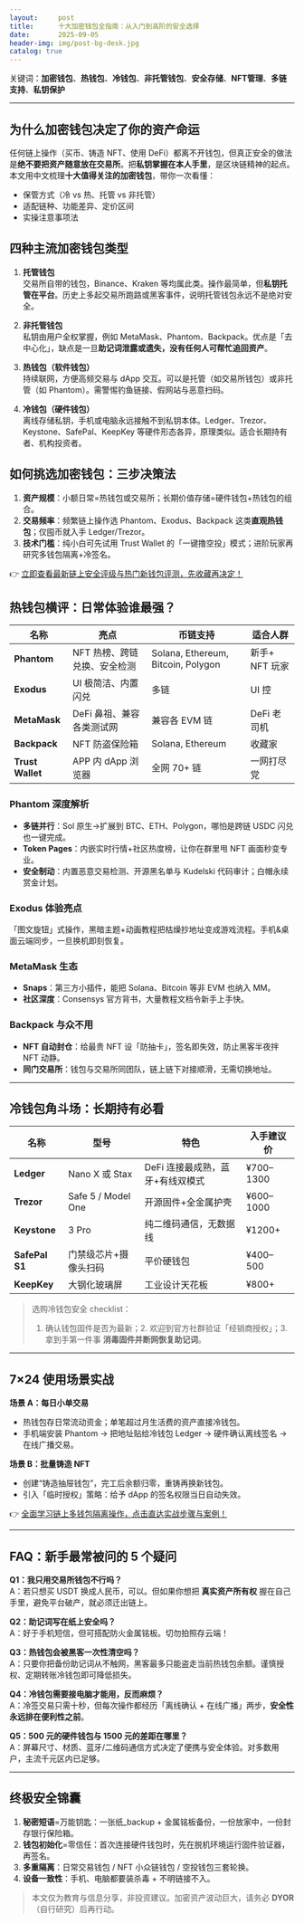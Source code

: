 ```yaml
---
layout:     post
title:      十大加密钱包全指南：从入门到高阶的安全选择
date:       2025-09-05
header-img: img/post-bg-desk.jpg
catalog: true
---
```


关键词：**加密钱包**、**热钱包**、**冷钱包**、**非托管钱包**、**安全存储**、**NFT管理**、**多链支持**、**私钥保护**

---

## 为什么加密钱包决定了你的资产命运

任何链上操作（买币、铸造 NFT、使用 DeFi）都离不开钱包，但真正安全的做法是**绝不要把资产随意放在交易所**。把**私钥掌握在本人手里**，是区块链精神的起点。本文用中文梳理**十大值得关注的加密钱包**，带你一次看懂：  
- 保管方式（冷 vs 热、托管 vs 非托管）  
- 适配链种、功能差异、定价区间  
- 实操注意事项法  

## 四种主流加密钱包类型

1. **托管钱包**  
   交易所自带的钱包，Binance、Kraken 等均属此类。操作最简单，但**私钥托管在平台**。历史上多起交易所跑路或黑客事件，说明托管钱包永远不是绝对安全。

2. **非托管钱包**  
   私钥由用户全权掌握，例如 MetaMask、Phantom、Backpack。优点是「去中心化」，缺点是一旦**助记词泄露或遗失，没有任何人可帮忙追回资产**。

3. **热钱包（软件钱包）**  
   持续联网，方便高频交易与 dApp 交互。可以是托管（如交易所钱包）或非托管（如 Phantom）。需警惕钓鱼链接、假网站与恶意扫码。

4. **冷钱包（硬件钱包）**  
   离线存储私钥，手机或电脑永远接触不到私钥本体。Ledger、Trezor、Keystone、SafePal、KeepKey 等硬件形态各异，原理类似。适合长期持有者、机构投资者。

## 如何挑选加密钱包：三步决策法

1. **资产规模**：小额日常=热钱包或交易所；长期价值存储=硬件钱包+热钱包的组合。  
2. **交易频率**：频繁链上操作选 Phantom、Exodus、Backpack 这类**直观热钱包**；仅囤币就入手 Ledger/Trezor。  
3. **技术门槛**：纯小白可先试用 Trust Wallet 的「一键撸空投」模式；进阶玩家再研究多钱包隔离+冷签名。  

👉 [立即查看最新链上安全评级与热门新钱包评测，先收藏再决定！](https://okxdog.com/)

## 热钱包横评：日常体验谁最强？

| 名称 | 亮点 | 币链支持 | 适合人群 |
|---|---|---|---|
| **Phantom** | NFT 热榜、跨链兑换、安全检测 | Solana, Ethereum, Bitcoin, Polygon | 新手+ NFT 玩家 |
| **Exodus** | UI 极简洁、内置闪兑 | 多链 | UI 控 |
| **MetaMask** | DeFi 鼻祖、兼容各类测试网 | 兼容各 EVM 链 | DeFi 老司机 |
| **Backpack** | NFT 防盗保险箱 | Solana, Ethereum | 收藏家 |
| **Trust Wallet** | APP 内 dApp 浏览器 | 全网 70+ 链 | 一网打尽党 |

### Phantom 深度解析

- **多链并行**：Sol 原生→扩展到 BTC、ETH、Polygon，哪怕是跨链 USDC 闪兑也一键完成。  
- **Token Pages**：内嵌实时行情+社区热度榜，让你在群里甩 NFT 画面秒变专业。  
- **安全制动**：内置恶意交易检测、开源黑名单与 Kudelski 代码审计；白帽永续赏金计划。  

### Exodus 体验亮点

「图文旋钮」式操作，黑暗主题+动画教程把枯燥抄地址变成游戏流程。手机&桌面云端同步，一旦换机即刻恢复。

### MetaMask 生态

- **Snaps**：第三方小插件，能把 Solana、Bitcoin 等非 EVM 也纳入 MM。  
- **社区深度**：Consensys 官方背书，大量教程文档令新手上手快。

### Backpack 与众不用

- **NFT 自动封仓**：给最贵 NFT 设「防抽卡」，签名即失效，防止黑客半夜拌 NFT 动静。  
- **同门交易所**：钱包与交易所同团队，链上链下对接顺滑，无需切换地址。

---

## 冷钱包角斗场：长期持有必看

| 名称 | 型号 | 特色 | 入手建议价 |
|---|---|---|---|
| **Ledger** | Nano X 或 Stax | DeFi 连接最成熟，蓝牙+有线双模式 | ¥700–1300 |
| **Trezor** | Safe 5 / Model One | 开源固件+全金属护壳 | ¥600–1000 |
| **Keystone** | 3 Pro | 纯二维码通信，无数据线 | ¥1200+ |
| **SafePal S1** | 门禁级芯片+摄像头扫码 | 平价硬钱包 | ¥400–500 |
| **KeepKey** | 大钢化玻璃屏 | 工业设计天花板 | ¥800+ |

> 选购冷钱包安全 checklist：  
> 1. 确认钱包固件是否为最新；2. 欢迎到官方社群验证「经销商授权」；3. 拿到手第一件事 **消毒固件并断网恢复助记词**。

---

## 7×24 使用场景实战

**场景 A：每日小单交易**  
- 热钱包存日常流动资金；单笔超过月生活费的资产直接冷钱包。  
- 手机端安装 Phantom → 把地址贴给冷钱包 Ledger → 硬件确认离线签名 → 在线广播交易。

**场景 B：批量铸造 NFT**  
- 创建“铸造抽屉钱包”，完工后余额归零，重铸再换新钱包。  
- 引入「临时授权」策略：给予 dApp 的签名权限当日自动失效。

👉 [全面学习链上多钱包隔离操作，点击直达实战步骤与案例！](https://okxdog.com/)

---

## FAQ：新手最常被问的 5 个疑问

**Q1：我只用交易所钱包不行吗？**  
A：若只想买 USDT 换成人民币，可以。但如果你想把 **真实资产所有权** 握在自己手里，避免平台破产，就必须迁出链上。

**Q2：助记词写在纸上安全吗？**  
A：好于手机短信，但可搭配防火金属铭板。切勿拍照存云端！

**Q3：热钱包会被黑客一次性清空吗？**  
A：只要你把备份助记词从不触网，黑客最多只能盗走当前热钱包余额。谨慎授权、定期转账冷钱包即可降低损失。

**Q4：冷钱包需要接电脑才能用，反而麻烦？**  
A：冷签交易只需十秒，但每次操作都经历「离线确认 + 在线广播」两步，**安全性永远排在便利性之前**。

**Q5：500 元的硬件钱包与 1500 元的差距在哪里？**  
A：屏幕尺寸、材质、蓝牙/二维码通信方式决定了便携与安全体验。对多数用户，主流千元区内已足够。

---

## 终极安全锦囊

1. **秘密短语**=万能钥匙：一张纸_backup + 金属铭板备份，一份放家中，一份封存银行保险箱。  
2. **钱包初始化**=零信任：首次连接硬件钱包时，先在脱机环境运行固件验证器，再签名。  
3. **多重隔离**：日常交易钱包 / NFT 小众链钱包 / 空投钱包三套轮换。  
4. **设备一致性**：手机、电脑都要装杀毒 + 不明链接不入。  

> 本文仅为教育与信息分享，非投资建议。加密资产波动巨大，请务必 **DYOR**（自行研究）后再行动。